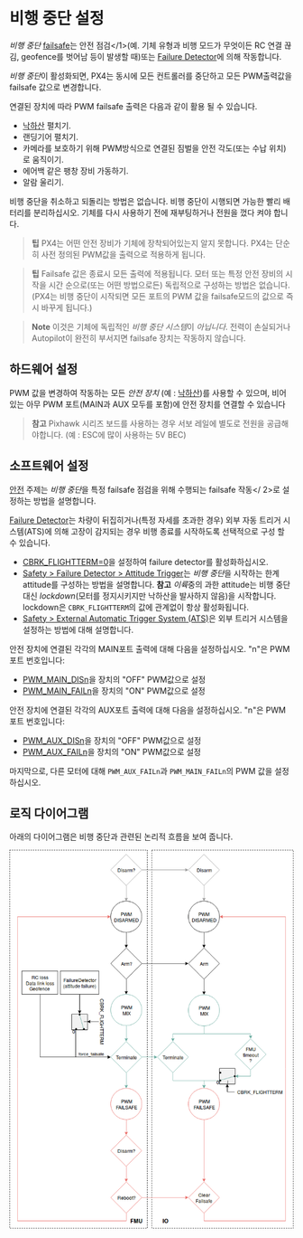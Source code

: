 # 비행 중단 설정

*비행 중단* [failsafe](../config/safety.md#failsafe_actions)는 안전 점검</1>(예. 기체 유형과 비행 모드가 무엇이든 RC 연결 끊김, geofence를 벗어남 등이 발생할 때)또는 [Failure Detector](../config/safety.md#failure_detector)에 의해 작동합니다. </p> 

*비행 중단*이 활성화되면, PX4는 동시에 모든 컨트롤러를 중단하고 모든 PWM출력값을 failsafe 값으로 변경합니다.

연결된 장치에 따라 PWM failsafe 출력은 다음과 같이 활용 될 수 있습니다.

- [낙하산](../peripherals/parachute.md) 펼치기.
- 랜딩기어 펼치기.
- 카메라를 보호하기 위해 PWM방식으로 연결된 짐벌을 안전 각도(또는 수납 위치) 로 움직이기.
- 에어백 같은 팽창 장비 가동하기.
- 알람 울리기.

비행 중단을 취소하고 되돌리는 방법은 없습니다. 비행 중단이 시행되면 가능한 빨리 배터리를 분리하십시오. 기체를 다시 사용하기 전에 재부팅하거나 전원을 껐다 켜야 합니다.

> **팁** PX4는 어떤 안전 장비가 기체에 장착되어있는지 알지 못합니다. PX4는 단순히 사전 정의된 PWM값을 출력으로 적용하게 됩니다.

<span></span>

> **팁** Failsafe 값은 종료시 모든 출력에 적용됩니다. 모터 또는 특정 안전 장비의 시작을 시간 순으로(또는 어떤 방법으로든) 독립적으로 구성하는 방법은 없습니다. (PX4는 비행 중단이 시작되면 모든 포트의 PWM 값을 failsafe모드의 값으로 즉시 바꾸게 됩니다.)

<span></span>

> **Note** 이것은 기체에 독립적인 *비행 중단 시스템*이 *아닙니다*. 전력이 손실되거나 Autopilot이 완전히 부서지면 failsafe 장치는 작동하지 않습니다. 

## 하드웨어 설정

PWM 값을 변경하여 작동하는 모든 *안전 장치* (예 : [낙하산](../peripherals/parachute.md))를 사용할 수 있으며, 비어있는 아무 PWM 포트(MAIN과 AUX 모두를 포함)에 안전 장치를 연결할 수 있습니다

> **참고** Pixhawk 시리즈 보드를 사용하는 경우 서보 레일에 별도로 전원을 공급해야합니다. (예 : ESC에 많이 사용하는 5V BEC)

## 소프트웨어 설정

[안전](../config/safety.md) 주제는 *비행 중단*을 특정 failsafe 점검을 위해 수행되는 failsafe 작동</ 2>로 설정하는 방법을 설명합니다.</p> 

[Failure Detector](../config/safety.md#failure_detector)는 차량이 뒤집히거나(특정 자세를 초과한 경우) 외부 자동 트리거 시스템(ATS)에 의해 고장이 감지되는 경우 비행 종료를 시작하도록 선택적으로 구성 할 수 있습니다.

- [CBRK_FLIGHTTERM=0](../advanced_config/parameter_reference.md#CBRK_FLIGHTTERM)을 설정하여 failure detector를 활성화하십시오.
- [Safety > Failure Detector > Attitude Trigger](../config/safety.md#attitude_trigger)는 *비행 중단*을 시작하는 한계 attitude를 구성하는 방법을 설명합니다. **참고** *이륙*중의 과한 attitude는 비행 중단 대신 *lockdown*(모터를 정지시키지만 낙하산을 발사하지 않음)을 시작합니다. lockdown은 `CBRK_FLIGHTTERM`의 값에 관계없이 항상 활성화됩니다.
- [Safety > External Automatic Trigger System (ATS)](../config/safety.md#external_ats)은 외부 트리거 시스템을 설정하는 방법에 대해 설명합니다.

안전 장치에 연결된 각각의 MAIN포트 출력에 대해 다음을 설정하십시오. "n"은 PWM 포트 번호입니다:

- [PWM_MAIN_DISn](../advanced_config/parameter_reference.md#PWM_MAIN_DIS1)을 장치의 "OFF" PWM값으로 설정
- [PWM_MAIN_FAILn](../advanced_config/parameter_reference.md#PWM_MAIN_FAIL1)을 장치의 "ON" PWM값으로 설정

안전 장치에 연결된 각각의 AUX포트 출력에 대해 다음을 설정하십시오. "n"은 PWM 포트 번호입니다:

- [PWM_AUX_DISn](../advanced_config/parameter_reference.md#PWM_AUX_DIS1)을 장치의 "OFF" PWM값으로 설정
- [PWM_AUX_FAILn](../advanced_config/parameter_reference.md#PWM_AUX_FAIL1)을 장치의 "ON" PWM값으로 설정

마지막으로, 다른 모터에 대해 `PWM_AUX_FAILn`과 `PWM_MAIN_FAILn`의 PWM 값을 설정하십시오.

## 로직 다이어그램

아래의 다이어그램은 비행 중단과 관련된 논리적 흐름을 보여 줍니다.

![Logic diagram](../../assets/config/flight_termination_logic_diagram.png)